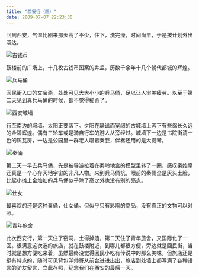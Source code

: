 ```yaml
---
title: "西安行（四）"
date: 2009-07-07 22:23:30
---
```


回到西安，气温比刚来那天高了不少，住下，洗完澡，时间尚早，于是按计划外出溜达。 

![古钱币](../../../images/2009/07/e992b1e5b881.jpg "古钱币") 

鼓楼前的广场上，十几枚古钱币图案的井盖，历数千余年十几个朝代都城的辉煌。 

![兵马俑](../../../images/2009/07/e585b5e9a9ace4bf91.jpg "兵马俑") 

回民街入口的文宝斋，处处可见大大小小的兵马俑，足以让人审美疲劳。以至于第二天见到真兵马俑的时候，都不觉得稀奇了。 

![西安城墙](../../../images/2009/07/e59f8ee5a299.jpg "西安城墙") 

行至南边的城墙，太阳正要落下。夕阳在静谧而宽阔的古城墙上泻下有些绵长久远的金碧辉煌。偶有三轮车或是骑自行车的游人从旁经过。城墙下一边是书院街清一色的灰瓦房，一边是公园里一群老人唱着秦腔，伴奏还用的是大提琴。 

![秦俑](../../../images/2009/07/e79c9fe585b5e9a9ace4bf91.jpg "秦俑") 

第二天一早去兵马俑，先是被导游拉着在秦岭地宫的模型里转了一圈，感叹秦始皇还真是一个心存天地宇宙的非凡人物。来到兵马俑坑，眼前的秦俑全是灰头土脸，比起小摊上金灿灿的兵马俑似乎除了高之外也没有别的亮点。 

![仕女](../../../images/2009/07/e4bb95e5a5b3.jpg "仕女") 

最喜欢的还是这种秦俑，仕女俑。但似乎只有彩陶的商品，没有真正的文物可以对照。 

![青年旅舍](../../../images/2009/07/e99d92e5b9b4e69785e8888d.jpg "青年旅舍") 

此次西安行，第一天住了窑洞，土得掉渣，第二天住了青年旅舍，又国际化了一回。很满意这次选的旅店，就在鼓楼附近，到哪儿都很方便，旁边就是回民街，当时就是想方便吃来着，虽然最终没觉得回民小吃有传说中的那么美味，但旅店还是挺有特点的，随时可见背包洋帅哥从前台进进出出，旅店到处墙上都写满了各种语言的驴友留言，立此存照，纪念我们在西安的最后一天。